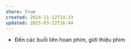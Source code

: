 ```yaml
---
share: true
created: 2024-11-12T14:33
updated: 2025-03-22T16:44
---
```


- Đến các buổi liên hoan phim, giới thiệu phim